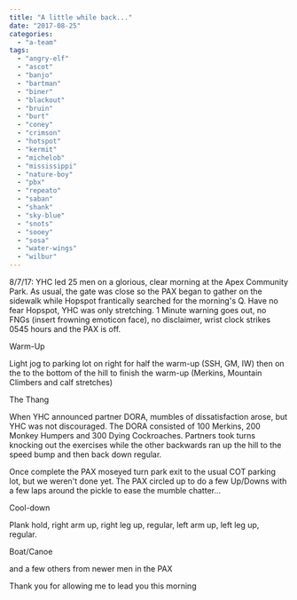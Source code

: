 ```yaml
---
title: "A little while back..."
date: "2017-08-25"
categories: 
  - "a-team"
tags: 
  - "angry-elf"
  - "ascot"
  - "banjo"
  - "bartman"
  - "biner"
  - "blackout"
  - "bruin"
  - "burt"
  - "coney"
  - "crimson"
  - "hotspot"
  - "kermit"
  - "michelob"
  - "mississippi"
  - "nature-boy"
  - "pbx"
  - "repeato"
  - "saban"
  - "shank"
  - "sky-blue"
  - "snots"
  - "sooey"
  - "sosa"
  - "water-wings"
  - "wilbur"
---
```


8/7/17: YHC led 25 men on a glorious, clear morning at the Apex Community Park. As usual, the gate was close so the PAX began to gather on the sidewalk while Hopspot frantically searched for the morning's Q. Have no fear Hopspot, YHC was only stretching. 1 Minute warning goes out, no FNGs (insert frowning emoticon face), no disclaimer, wrist clock strikes 0545 hours and the PAX is off.

Warm-Up

Light jog to parking lot on right for half the warm-up (SSH, GM, IW) then on the to the bottom of the hill to finish the warm-up (Merkins, Mountain Climbers and calf stretches)

The Thang

When YHC announced partner DORA, mumbles of dissatisfaction arose, but YHC was not discouraged. The DORA consisted of 100 Merkins, 200 Monkey Humpers and 300 Dying Cockroaches. Partners took turns knocking out the exercises while the other backwards ran up the hill to the speed bump and then back down regular.

Once complete the PAX moseyed turn park exit to the usual COT parking lot, but we weren't done yet. The PAX circled up to do a few Up/Downs with a few laps around the pickle to ease the mumble chatter...

Cool-down

Plank hold, right arm up, right leg up, regular, left arm up, left leg up, regular.

Boat/Canoe

and a few others from newer men in the PAX

Thank you for allowing me to lead you this morning
